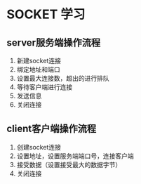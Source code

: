 # SOCKET 学习

## server服务端操作流程
1. 新建socket连接
2. 绑定地址和端口
3. 设置最大连接数，超出的进行排队
4. 等待客户端进行连接
5. 发送信息
6. 关闭连接

## client客户端操作流程
1. 创建socket连接
2. 设置地址，设置服务端端口号，连接客户端
3. 接受数据（设置接受最大的数据字节）
4. 关闭连接